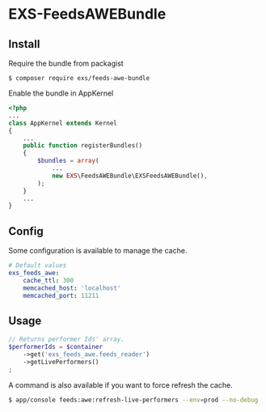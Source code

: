 # EXS-FeedsAWEBundle

## Install

Require the bundle from packagist
```
$ composer require exs/feeds-awe-bundle
```

Enable the bundle in AppKernel
```php
<?php
...
class AppKernel extends Kernel
{
    ...
    public function registerBundles()
    {
        $bundles = array(
            ...
            new EXS\FeedsAWEBundle\EXSFeedsAWEBundle(),
        );
    }
    ...
}
```

## Config

Some configuration is available to manage the cache.

```yml
# Default values
exs_feeds_awe:
    cache_ttl: 300
    memcached_host: 'localhost'
    memcached_port: 11211
```

## Usage

```php
// Returns performer Ids' array.
$performerIds = $container
    ->get('exs_feeds_awe.feeds_reader')
    ->getLivePerformers()
;
```

A command is also available if you want to force refresh the cache.

```bash
$ app/console feeds:awe:refresh-live-performers --env=prod --no-debug
```

